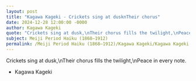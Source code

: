```yaml
---
layout: post
title: "Kagawa Kageki - Crickets sing at dusknTheir chorus"
date: 2024-12-28 12:00:00 -0000
author: Kagawa Kageki
quote: "Crickets sing at dusk,\nTheir chorus fills the twilight,\nPeace in every note."
subject: Meiji Period Haiku (1868–1912)
permalink: /Meiji Period Haiku (1868–1912)/Kagawa Kageki/Kagawa Kageki - Crickets sing at dusknTheir chorus
---
```


Crickets sing at dusk,\nTheir chorus fills the twilight,\nPeace in every note.

- Kagawa Kageki
